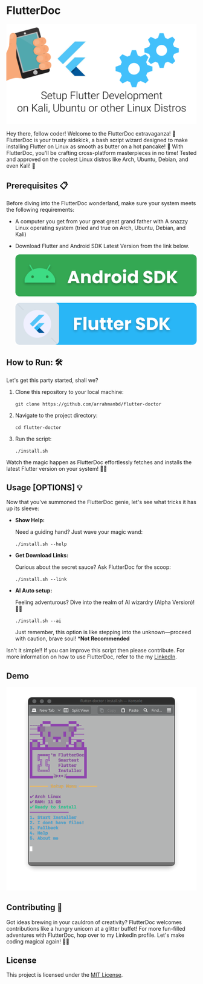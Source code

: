 FlutterDoc
==========

![FlutterDoctor](assets/setup.png)

Hey there, fellow coder! Welcome to the FlutterDoc extravaganza! 🎉 FlutterDoc is your trusty sidekick, a bash script wizard designed to make installing Flutter on Linux as smooth as butter on a hot pancake! 🥞 With FlutterDoc, you'll be crafting cross-platform masterpieces in no time! Tested and approved on the coolest Linux distros like Arch, Ubuntu, Debian, and even Kali! 🐧

Prerequisites 📋
-------------


Before diving into the FlutterDoc wonderland, make sure your system meets the following requirements:

*  A computer you get from your great great grand father with A snazzy Linux operating system (tried and true on Arch, Ubuntu, Debian, and Kali)
*  Download Flutter and Android SDK Latest Version from the link below.

    [![FlutterDoctor](assets/android_sdk.png)](https://github.com/arrahmanbd/flutter-doctor/releases/download/sdk_linux_v.1.0/Sdk.tar.xz)

    [![FlutterDoctor](assets/flutter_sdk.png)](https://docs.flutter.dev/release/archive?tab=linux)


How to Run: 🛠️
------------

Let's get this party started, shall we?


1.  Clone this repository to your local machine:
    
    `git clone https://github.com/arrahmanbd/flutter-doctor`
    
2.  Navigate to the project directory:
    
    `cd flutter-doctor`
    
3.  Run the script:
    
    `./install.sh`
    
Watch the magic happen as FlutterDoc effortlessly fetches and installs the latest Flutter version on your system! 🎩✨
    

Usage [OPTIONS] 💡
-----

Now that you've summoned the FlutterDoc genie, let's see what tricks it has up its sleeve:

*   **Show Help:**
    
    Need a guiding hand? Just wave your magic wand:
    
    `./install.sh --help`
    
*   **Get Download Links:**
  
    Curious about the secret sauce? Ask FlutterDoc for the scoop:
    
    `./install.sh --link`
    
*   **AI Auto setup:**
    
     Feeling adventurous? Dive into the realm of AI wizardry (Alpha Version)! 🤖✨
    
    `./install.sh --ai`
    
    Just remember, this option is like stepping into the unknown—proceed with caution, brave soul!  ***Not Recommended**
    

Isn't it simple!! If you can improve this script then please contribute. For more information on how to use FlutterDoc, refer to the my [LinkedIn](https://linkedin.com/in/arrahmanbd).

Demo
-----------

![Script execution](assets/screenshot.png)

Contributing 🎁
------------

Got ideas brewing in your cauldron of creativity? FlutterDoc welcomes contributions like a hungry unicorn at a glitter buffet! For more fun-filled adventures with FlutterDoc, hop over to my LinkedIn profile. Let's make coding magical again! 🦄✨

License
-------

This project is licensed under the [MIT License](LICENSE).
